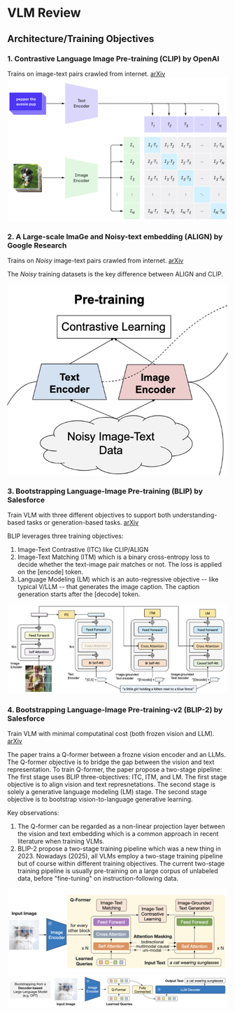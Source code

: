# VLM Review

## Architecture/Training Objectives

### 1. Contrastive Language Image Pre-training (CLIP) by OpenAI
Trains on image-text pairs crawled from internet. [arXiv](https://arxiv.org/abs/2103.00020)
![](./imgs/clip_openai.png)

### 2. A Large-scale ImaGe and Noisy-text embedding (ALIGN) by Google Research
Trains on _Noisy_ image-text pairs crawled from internet. [arXiv](https://arxiv.org/abs/2102.05918)

The _Noisy_ training datasets is the key difference between ALIGN and CLIP.

![](./imgs/align_google.png)


### 3. Bootstrapping Language-Image Pre-training (BLIP) by Salesforce
Train VLM with three different objectives to support both understanding-based tasks
or generation-based tasks. [arXiv](https://arxiv.org/abs/2201.12086)

BLIP leverages three training objectives:
1. Image-Text Contrastive (ITC) like CLIP/ALIGN
2. Image-Text Matching (ITM) which is a binary cross-entropy loss to decide whether the text-image pair matches or not. The loss is applied on the [encode] token.
3. Language Modeling (LM) which is an auto-regressive objective -- like typical V/LLM -- that generates the image caption. The caption generation starts after the [decode] token.

![](./imgs/blip_salesforce.png)

### 4. Bootstrapping Language-Image Pre-training-v2 (BLIP-2) by Salesforce
Train VLM with minimal computatinal cost (both frozen vision and LLM). [arXiv](https://arxiv.org/abs/2301.12597)

The paper trains a Q-former between a frozne vision encoder and an LLMs. The Q-former objective is to bridge the gap between the vision and text representation. To train Q-former, the paper propose a two-stage pipeline: The first stage uses BLIP three-objectives: ITC, ITM, and LM. The first stage objective is to align vision and text represnetations. The second stage is solely a generative language modeling (LM) stage. The second stage objective is to bootstrap vision-to-language generative learning. 

Key observations: 
1. The Q-former can be regarded as a non-linear projection layer between the vision and text embedding which is a common approach in recent literature when training VLMs. 
2. BLIP-2 propose a two-stage training pipeline which was a new thing in 2023. Nowadays (2025), all VLMs employ a two-stage training pipeline but of course within different training objectives. The current two-stage training pipeline is usually pre-training on a large corpus of unlabeled data, before "fine-tuning" on instruction-following data.
 

![](./imgs/blip2_1_salesforce.png)
![](./imgs/blip2_2_salesforce.png)